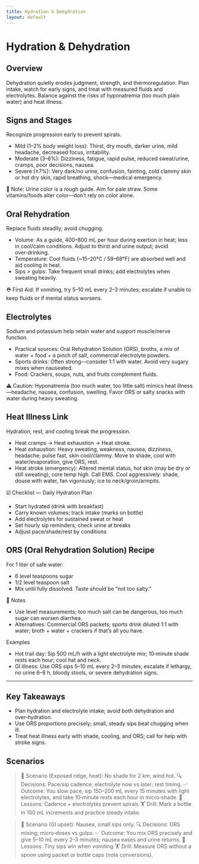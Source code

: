 ```yaml
---
title: Hydration & Dehydration
layout: default
---
```


# Hydration & Dehydration

## Overview
Dehydration quietly erodes judgment, strength, and thermoregulation. Plan intake, watch for early signs, and treat with measured fluids and electrolytes. Balance against the risks of hyponatremia (too much plain water) and heat illness.

## Signs and Stages
Recognize progression early to prevent spirals.

- Mild (1–2% body weight loss): Thirst, dry mouth, darker urine, mild headache, decreased focus, irritability.
- Moderate (3–6%): Dizziness, fatigue, rapid pulse, reduced sweat/urine, cramps, poor decisions, nausea.
- Severe (≥7%): Very dark/no urine, confusion, fainting, cold clammy skin or hot dry skin, rapid breathing, shock—medical emergency.

📝 Note: Urine color is a rough guide. Aim for pale straw. Some vitamins/foods alter color—don’t rely on color alone.

## Oral Rehydration
Replace fluids steadily; avoid chugging.

- Volume: As a guide, 400–800 mL per hour during exertion in heat; less in cool/calm conditions. Adjust to thirst and urine output; avoid over‑drinking.
- Temperature: Cool fluids (~15–20°C / 59–68°F) are absorbed well and aid cooling in heat.
- Sips > gulps: Take frequent small drinks; add electrolytes when sweating heavily.

⛑️ First Aid: If vomiting, try 5–10 mL every 2–3 minutes; escalate if unable to keep fluids or if mental status worsens.

## Electrolytes
Sodium and potassium help retain water and support muscle/nerve function.

- Practical sources: Oral Rehydration Solution (ORS), broths, a mix of water + food + a pinch of salt, commercial electrolyte powders.
- Sports drinks: Often strong—consider 1:1 with water. Avoid very sugary mixes when nauseated.
- Food: Crackers, soups, nuts, and fruits complement fluids.

⚠️ Caution: Hyponatremia (too much water, too little salt) mimics heat illness—headache, nausea, confusion, swelling. Favor ORS or salty snacks with water during heavy sweating.

## Heat Illness Link
Hydration, rest, and cooling break the progression.

- Heat cramps → Heat exhaustion → Heat stroke.
- Heat exhaustion: Heavy sweating, weakness, nausea, dizziness, headache; pulse fast, skin cool/clammy. Move to shade, cool with water/evaporation, give ORS, rest.
- Heat stroke (emergency): Altered mental status, hot skin (may be dry or still sweating), core temp high. Call EMS. Cool aggressively: shade, douse with water, fan vigorously; ice to neck/groin/armpits.

☑️ Checklist — Daily Hydration Plan
- Start hydrated (drink with breakfast)
- Carry known volumes; track intake (marks on bottle)
- Add electrolytes for sustained sweat or heat
- Set hourly sip reminders; check urine at breaks
- Adjust pace/shade/rest by conditions

## ORS (Oral Rehydration Solution) Recipe
For 1 liter of safe water:

- 6 level teaspoons sugar
- 1/2 level teaspoon salt
- Mix until fully dissolved. Taste should be “not too salty.”

📝 Notes
- Use level measurements; too much salt can be dangerous, too much sugar can worsen diarrhea.
- Alternatives: Commercial ORS packets; sports drink diluted 1:1 with water; broth + water + crackers if that’s all you have.

Examples
- Hot trail day: Sip 500 mL/h with a light electrolyte mix; 10‑minute shade rests each hour; cool hat and neck.
- GI illness: Use ORS sips 5–10 mL every 2–3 minutes; escalate if lethargy, no urine 6–8 h, bloody stools, or severe dehydration signs.

---

## Key Takeaways
- Plan hydration and electrolyte intake; avoid both dehydration and over‑hydration.
- Use ORS proportions precisely; small, steady sips beat chugging when ill.
- Treat heat illness early with shade, cooling, and ORS; call for help with stroke signs.

## Scenarios

> 🧭 Scenario (Exposed ridge, heat): No shade for 2 km; wind hot.
> 🔍 Decisions: Pace/sip cadence; electrolyte now vs later; rest timing.
> ✅ Outcome: You slow pace, sip 150–200 mL every 15 minutes with light electrolytes, and take 10‑minute rests each hour in micro‑shade.
> 🧠 Lessons: Cadence + electrolytes prevent spirals
> 🏋️ Drill: Mark a bottle in 100 mL increments and practice steady intake.

> 🧭 Scenario (GI upset): Nausea, small sips only.
> 🔍 Decisions: ORS mixing; micro‑doses vs gulps.
> ✅ Outcome: You mix ORS precisely and give 5–10 mL every 2–3 minutes; nausea eases and urine returns.
> 🧠 Lessons: Tiny sips win when vomiting
> 🏋️ Drill: Measure ORS without a spoon using packet or bottle caps (note conversions).
